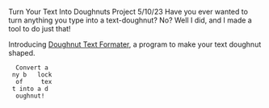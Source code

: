 Turn Your Text Into Doughnuts
Project
5/10/23
Have you ever wanted to turn anything you type into a text-doughnut? No? Well I did, and I made a tool to do just that!

Introducing [Doughnut Text Formater](https://github.com/sustachio/doughnut-text-formater), a program to make your text doughnut shaped.

```
  Convert a  
 ny b   lock 
  of     tex 
 t into a d  
  oughnut!   
```